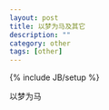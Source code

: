 ```yaml
---
layout: post
title: 以梦为马及其它
description: ""
category: other
tags: [other]
---
```

{% include JB/setup %}

以梦为马
